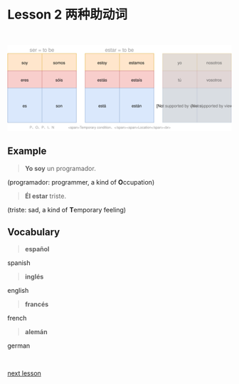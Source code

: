 # Lesson 2 两种助动词

<br>

![](西语-(to)be.svg)

## Example

> **Yo soy** un programador.

(programador: programmer, a kind of **O**ccupation)

> **Él estar** triste.

(triste: sad, a kind of **T**emporary feeling)

## Vocabulary

> **español**

spanish

> **inglés**

english

> **francés**

french

> **alemán**

german

<br>

[next lesson](../L3_verbs_with_ar/index)

<br><br><br><br>

